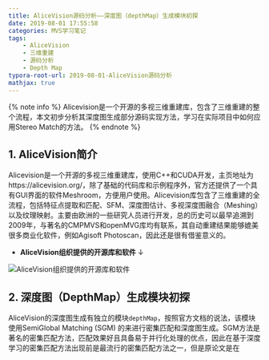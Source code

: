 ```yaml
---
title: AliceVision源码分析——深度图（depthMap）生成模块初探
date: 2019-08-01 17:55:58
categories: MVS学习笔记
tags:
	- AliceVision
	- 三维重建
	- 源码分析
	- Depth Map
typora-root-url: 2019-08-01-AliceVision源码分析
mathjax: true
---
```


{% note info %}
Alicevision是一个开源的多视三维重建库，包含了三维重建的整个流程，本文初步分析其深度图生成部分源码实现方法，学习在实际项目中如何应用Stereo Match的方法。
{% endnote %}

<!-- more -->

## 1. AliceVision简介

Alicevision是一个开源的多视三维重建库，使用C++和CUDA开发，主页地址为https://alicevision.org/，除了基础的代码库和示例程序外，官方还提供了一个具有GUI界面的软件Meshroom，方便用户使用。Alicevision库包含了三维重建的全流程，包括特征点提取和匹配、SFM、深度图估计、多视深度图融合（Meshing）以及纹理映射。主要由欧洲的一些研究人员进行开发，总的历史可以最早追溯到2009年，与著名的CMPMVS和openMVG库均有联系，其自动重建结果能够媲美很多商业化软件，例如Agisoft Photoscan，因此还是很有借鉴意义的。

- **AliceVision组织提供的开源库和软件**  $\downarrow$

![AliceVision组织提供的开源库和软件](1564654133128.png)

## 2. 深度图（DepthMap）生成模块初探

AliceVision的深度图生成有独立的模块`depthMap`，按照官方文档的说法，该模块使用SemiGlobal Matching (SGM) 的来进行密集匹配和深度图生成。SGM方法是著名的密集匹配方法，匹配效果好且具备易于并行化处理的优点，因此在基于深度学习的密集匹配方法出现前是最流行的密集匹配方法之一，但是原论文是在